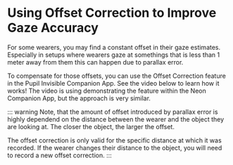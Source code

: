 # Using Offset Correction to Improve Gaze Accuracy
For some wearers, you may find a constant offset in their gaze estimates. Especially in setups where wearers gaze at somethings that is less than 1 meter away from them this can happen due to parallax error. 

To compensate for those offsets, you can use the Offset Correction feature in the Pupil Invisible Companion App. See the video below to learn how it works! The video is using demonstrating the feature within the Neon Companion App, but the approach is very similar.

<Youtube src="7weK8UPLOzo" />

::: warning
Note, that the amount of offset introduced by parallax error is highly dependend on the distance between the wearer and the object they are looking at. The closer the object, the larger the offset.

The offset correction is only valid for the specific distance at which it was recorded. If the wearer changes their distance to the object, you will need to record a new offset correction.
:::